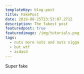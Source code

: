 ```yaml
---
templateKey: blog-post
title: FakePost
date: 2019-08-25T23:53:07.271Z
description: The fakest post
featuredpost: true
featuredimage: /img/tutorials.png
tags:
  - nuts more nuts and nuts nigga
  - but wtf
  - asdasd
---
```

Super fake
